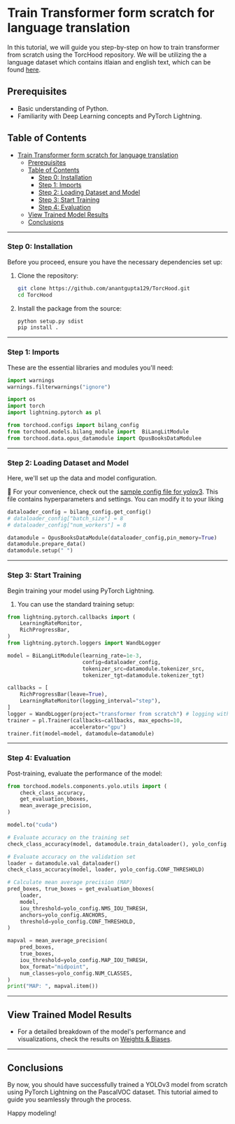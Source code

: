 # Train Transformer form scratch for language translation

In this tutorial, we will guide you step-by-step on how to train transformer from scratch using the TorcHood repository. We will be utilizing the a language dataset which contains itlaian and english text, which can be found [here](https://www.kaggle.com/datasets/aladdinpersson/pascal-voc-dataset-used-in-yolov3-video).

## Prerequisites

- Basic understanding of Python.
- Familiarity with Deep Learning concepts and PyTorch Lightning.

## Table of Contents

- [Train Transformer form scratch for language translation](#train-yolov3-from-scratch-using-lightning-on-pascalvoc-dataset)
  - [Prerequisites](#prerequisites)
  - [Table of Contents](#table-of-contents)
    - [Step 0: Installation](#step-0-installation)
    - [Step 1: Imports](#step-1-imports)
    - [Step 2: Loading Dataset and Model](#step-2-loading-dataset-and-model)
    - [Step 3: Start Training](#step-3-start-training)
    - [Step 4: Evaluation](#step-4-evaluation)
  - [View Trained Model Results](#view-trained-model-results)
  - [Conclusions](#conclusions)

______________________________________________________________________

### Step 0: Installation

Before you proceed, ensure you have the necessary dependencies set up:

1. Clone the repository:

   ```bash
   git clone https://github.com/anantgupta129/TorcHood.git
   cd TorcHood
   ```

2. Install the package from the source:

   ```bash
   python setup.py sdist
   pip install .
   ```

______________________________________________________________________

### Step 1: Imports

These are the essential libraries and modules you'll need:

```python
import warnings
warnings.filterwarnings("ignore")

import os
import torch
import lightning.pytorch as pl

from torchood.configs import bilang_config
from torchood.models.bilang_module import  BiLangLitModule
from torchood.data.opus_datamodule import OpusBooksDataModulee
```

______________________________________________________________________

### Step 2: Loading Dataset and Model

Here, we'll set up the data and model configuration.

📄 For your convenience, check out the [sample config file for yolov3](../torchood/configs/yolo_config.py). This file contains hyperparameters and settings. You can modify it to your liking

```python
dataloader_config = bilang_config.get_config()
# dataloader_config["batch_size"] = 8
# dataloader_config["num_workers"] = 8

datamodule = OpusBooksDataModule(dataloader_config,pin_memory=True)
datamodule.prepare_data()
datamodule.setup(" ")
```

______________________________________________________________________

### Step 3: Start Training

Begin training your model using PyTorch Lightning.

1. You can use the standard training setup:

```python
from lightning.pytorch.callbacks import (
    LearningRateMonitor,
    RichProgressBar,
)
from lightning.pytorch.loggers import WandbLogger

model = BiLangLitModule(learning_rate=1e-3,
                        config=dataloader_config,
                        tokenizer_src=datamodule.tokenizer_src,
                        tokenizer_tgt=datamodule.tokenizer_tgt)

callbacks = [
    RichProgressBar(leave=True),
    LearningRateMonitor(logging_interval="step"),
]
logger = WandbLogger(project="transformer from scratch") # logging with weights & biases (optional)
trainer = pl.Trainer(callbacks=callbacks, max_epochs=10,
                    accelerator="gpu")
trainer.fit(model=model, datamodule=datamodule)

```

______________________________________________________________________

### Step 4: Evaluation

Post-training, evaluate the performance of the model:

```python
from torchood.models.components.yolo.utils import (
    check_class_accuracy,
    get_evaluation_bboxes,
    mean_average_precision,
)

model.to("cuda")

# Evaluate accuracy on the training set
check_class_accuracy(model, datamodule.train_dataloader(), yolo_config.CONF_THRESHOLD)

# Evaluate accuracy on the validation set
loader = datamodule.val_dataloader()
check_class_accuracy(model, loader, yolo_config.CONF_THRESHOLD)

# Calculate mean average precision (MAP)
pred_boxes, true_boxes = get_evaluation_bboxes(
    loader,
    model,
    iou_threshold=yolo_config.NMS_IOU_THRESH,
    anchors=yolo_config.ANCHORS,
    threshold=yolo_config.CONF_THRESHOLD,
)

mapval = mean_average_precision(
    pred_boxes,
    true_boxes,
    iou_threshold=yolo_config.MAP_IOU_THRESH,
    box_format="midpoint",
    num_classes=yolo_config.NUM_CLASSES,
)
print("MAP: ", mapval.item())
```

______________________________________________________________________

## View Trained Model Results

- For a detailed breakdown of the model's performance and visualizations, check the results on [Weights & Biases](https://api.wandb.ai/links/anantgupta129/83aopx49).

______________________________________________________________________

## Conclusions

By now, you should have successfully trained a YOLOv3 model from scratch using PyTorch Lightning on the PascalVOC dataset. This tutorial aimed to guide you seamlessly through the process.

Happy modeling!

